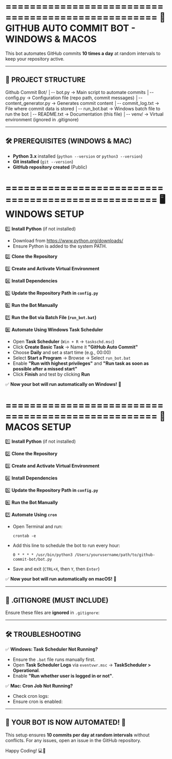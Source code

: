 ===================================================
🚀 GITHUB AUTO COMMIT BOT - WINDOWS & MACOS
===================================================

This bot automates GitHub commits **10 times a day** at random intervals 
to keep your repository active.

---------------------------------------------------
📂 PROJECT STRUCTURE
---------------------------------------------------
Github Commit Bot/
│-- bot.py                -> Main script to automate commits
│-- config.py             -> Configuration file (repo path, commit messages)
│-- content_generator.py  -> Generates commit content
│-- commit_log.txt        -> File where commit data is stored
│-- run_bot.bat           -> Windows batch file to run the bot
│-- README.txt            -> Documentation (this file)
│-- venv/                 -> Virtual environment (ignored in .gitignore)

---------------------------------------------------
🛠️ PREREQUISITES (WINDOWS & MAC)
---------------------------------------------------
- **Python 3.x** installed (`python --version` or `python3 --version`)
- **Git installed** (`git --version`)
- **GitHub repository created** (Public)

===================================================
🖥️ WINDOWS SETUP
===================================================
1️⃣ **Install Python** (if not installed)
   - Download from https://www.python.org/downloads/
   - Ensure Python is added to the system PATH.

2️⃣ **Clone the Repository**

3️⃣ **Create and Activate Virtual Environment**

4️⃣ **Install Dependencies**

5️⃣ **Update the Repository Path in `config.py`**

6️⃣ **Run the Bot Manually**

7️⃣ **Run the Bot via Batch File (`run_bot.bat`)**

8️⃣ **Automate Using Windows Task Scheduler**
- Open **Task Scheduler** (`Win + R` → `taskschd.msc`)
- Click **Create Basic Task** → Name it **"GitHub Auto Commit"**
- Choose **Daily** and set a start time (e.g., 00:00)
- Select **Start a Program** → Browse → Select `run_bot.bat`
- Enable **"Run with highest privileges"** and **"Run task as soon as possible after a missed start"**
- Click **Finish** and test by clicking **Run**

✅ **Now your bot will run automatically on Windows!** 🚀

===================================================
🍏 MACOS SETUP
===================================================
1️⃣ **Install Python** (if not installed)

2️⃣ **Clone the Repository**

3️⃣ **Create and Activate Virtual Environment**

4️⃣ **Install Dependencies**

5️⃣ **Update the Repository Path in `config.py`**

6️⃣ **Run the Bot Manually**

7️⃣ **Automate Using `cron`**
- Open Terminal and run:
  ```
  crontab -e
  ```
- Add this line to schedule the bot to run every hour:
  ```
  0 * * * * /usr/bin/python3 /Users/yourusername/path/to/github-commit-bot/bot.py
  ```
- Save and exit (`CTRL+X`, then `Y`, then `Enter`)

✅ **Now your bot will run automatically on macOS!** 🚀

---------------------------------------------------
📌 .GITIGNORE (MUST INCLUDE)
---------------------------------------------------
Ensure these files are **ignored** in `.gitignore`:

---------------------------------------------------
🛠️ TROUBLESHOOTING
---------------------------------------------------
✅ **Windows: Task Scheduler Not Running?**
- Ensure the `.bat` file runs manually first.
- Open **Task Scheduler Logs** via `eventvwr.msc` → **TaskScheduler > Operational**.
- Enable **"Run whether user is logged in or not"**.

✅ **Mac: Cron Job Not Running?**
- Check cron logs:
- Ensure cron is enabled:

---------------------------------------------------
🎉 YOUR BOT IS NOW AUTOMATED! 🚀
---------------------------------------------------
This setup ensures **10 commits per day at random intervals** without conflicts.
For any issues, open an issue in the GitHub repository.

Happy Coding! 💻🚀
